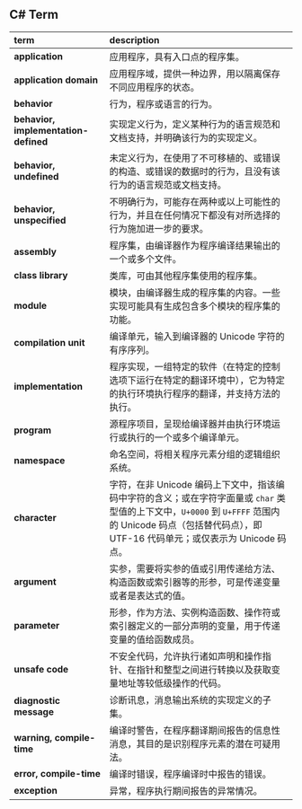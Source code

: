 ## C# Term

|term|description|
|:--|:--|
**application** | 应用程序，具有入口点的程序集。
**application domain** | 应用程序域，提供一种边界，用以隔离保存不同应用程序的状态。
**behavior** | 行为，程序或语言的行为。
**behavior, implementation-defined** | 实现定义行为，定义某种行为的语言规范和文档支持，并明确该行为的实现定义。
**behavior, undefined** | 未定义行为，在使用了不可移植的、或错误的构造、或错误的数据时的行为，且没有该行为的语言规范或文档支持。
**behavior, unspecified** | 不明确行为，可能存在两种或以上可能性的行为，并且在任何情况下都没有对所选择的行为施加进一步的要求。
**assembly** | 程序集，由编译器作为程序编译结果输出的一个或多个文件。
**class library** | 类库，可由其他程序集使用的程序集。
**module** | 模块，由编译器生成的程序集的内容。一些实现可能具有生成包含多个模块的程序集的功能。
**compilation unit** | 编译单元，输入到编译器的 Unicode 字符的有序序列。
**implementation** | 程序实现，一组特定的软件（在特定的控制选项下运行在特定的翻译环境中），它为特定的执行环境执行程序的翻译，并支持方法的执行。
**program** | 源程序项目，呈现给编译器并由执行环境运行或执行的一个或多个编译单元。
**namespace** | 命名空间，将相关程序元素分组的逻辑组织系统。
**character** | 字符，在非 Unicode 编码上下文中，指该编码中字符的含义；或在字符字面量或 `char` 类型值的上下文中，`U+0000` 到 `U+FFFF` 范围内的 Unicode 码点（包括替代码点），即 UTF-16 代码单元；或仅表示为 Unicode 码点。
**argument** | 实参，需要将实参的值或引用传递给方法、构造函数或索引器等的形参，可是传递变量或者是表达式的值。
**parameter** | 形参，作为方法、实例构造函数、操作符或索引器定义的一部分声明的变量，用于传递变量的值给函数成员。
**unsafe code** | 不安全代码，允许执行诸如声明和操作指针、在指针和整型之间进行转换以及获取变量地址等较低级操作的代码。
**diagnostic message** | 诊断讯息，消息输出系统的实现定义的子集。
**warning, compile-time** | 编译时警告，在程序翻译期间报告的信息性消息，其目的是识别程序元素的潜在可疑用法。
**error, compile-time** | 编译时错误，程序编译时中报告的错误。
**exception** | 异常，程序执行期间报告的异常情况。
